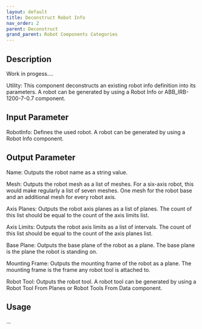 ```yaml
---
layout: default
title: Deconstruct Robot Info
nav_order: 2
parent: Deconstruct
grand_parent: Robot Components Categories
---
```


## Description

Work in progess....

Utility: This component deconstructs an existing robot info definition into its parameters. A robot can be generated by using a Robot Info or ABB_IRB-1200-7-0.7 component.

## Input Parameter

RobotInfo: Defines the used robot. A robot can be generated by using a Robot Info component.

## Output Parameter

Name: Outputs the robot name as a string value.

Mesh: Outputs the robot mesh as a list of meshes. For a six-axis robot, this would make regularly a list of seven meshes. One mesh for the robot base and an additional mesh for every robot axis.

Axis Planes: Outputs the robot axis planes as a list of planes. The count of this list should be equal to the count of the axis limits list.

Axis Limits: Outputs the robot axis limits as a list of intervals. The count of this list should be equal to the count of the axis planes list.

Base Plane: Outputs the base plane of the robot as a plane. The base plane is the plane the robot is standing on.

Mounting Frame: Outputs the mounting frame of the robot as a plane. The mounting frame is the frame any robot tool is attached to.

Robot Tool: Outputs the robot tool. A robot tool can be generated by using a Robot Tool From Planes or Robot Tools From Data component.

## Usage

...
